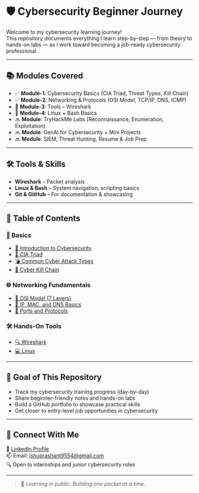 # 🛡️ Cybersecurity Beginner Journey

Welcome to my cybersecurity learning journey!  
This repository documents everything I learn step-by-step — from theory to hands-on labs — as I work toward becoming a job-ready cybersecurity professional.

---

## 📚 Modules Covered

- ✅ **Module-1**: Cybersecurity Basics (CIA Triad, Threat Types, Kill Chain)
- ✅ **Module-2**: Networking & Protocols (OSI Model, TCP/IP, DNS, ICMP)
- 🔄 **Module-3**: Tools – Wireshark
- 🔄 **Module-4**: Linux + Bash Basics 
- 🔜 **Module**: TryHackMe Labs (Reconnaissance, Enumeration, Exploitation)
- 🔜 **Module**: GenAI for Cybersecurity + Mini Projects
- 🔜 **Module**: SIEM, Threat Hunting, Resume & Job Prep

---

## 🛠️ Tools & Skills

- **Wireshark** – Packet analysis  
- **Linux & Bash** – System navigation, scripting basics  
- **Git & GitHub** – For documentation & showcasing  
 
 ---

## 📁 Table of Contents

### 🧠 Basics
- [📘 Introduction to Cybersecurity](Basics/Introduction.md)
- [🔐 CIA Triad](Basics/CIA-Triads.md)
- [💣 Common Cyber Attack Types](Basics/Cyber_Attack_Types.md)
- [🎯 Cyber Kill Chain](Basics/Cyber_Kill_Chain.md)

### 🌐 Networking Fundamentals
- [📶 OSI Model (7 Layers)](Networking/OSI_Model.md)
- [🧭 IP, MAC, and DNS Basics](Networking/IP_MAC_DNS_Basics.md)
- [🔌 Ports and Protocols](Networking/Ports_and_Protocols.md)

### 🛠️ Hands-On Tools
- [🔍 Wireshark](Tools/Wireshark)
- [💻 Linux](Tools/Linux)

---

## 🎯 Goal of This Repository

- Track my cybersecurity training progress (day-by-day)  
- Share beginner-friendly notes and hands-on labs  
- Build a GitHub portfolio to showcase practical skills  
- Get closer to entry-level job opportunities in cybersecurity  

---

## 💼 Connect With Me

📎 [LinkedIn Profile](https://www.linkedin.com/in/prashantsrivastava0/)  
📫 Email: ishuprashant9554@gmail.com  
🔍 Open to internships and junior cybersecurity roles

---

> 🌱 *Learning in public. Building one packet at a time.*
